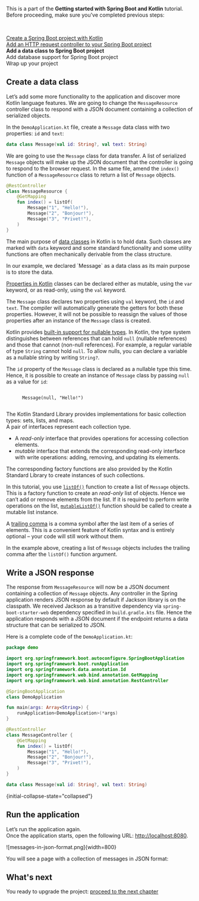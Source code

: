 [//]: # (title: Add a data class to Spring Boot project)

<microformat>
    <p>This is a part of the <strong>Getting started with Spring Boot and Kotlin</strong> tutorial. Before proceeding, make sure you've completed previous steps:</p><br/>
    <p><a href="jvm-create-project-with-spring-boot.md">Create a Spring Boot project with Kotlin</a><br/><a href="jvm-add-http-to-spring-boot-project.md">Add an HTTP request controller to your Spring Boot project</a><br/><strong>Add a data class to Spring Boot project</strong><br/>Add database support for Spring Boot project<br/>Wrap up your project</p>
</microformat>

## Create a data class

Let’s add some more functionality to the application and discover more Kotlin language features. We are going to change the `MessageResource` controller class to respond with a JSON document containing a collection of serialized objects.

In the `DemoApplication.kt` file, create a `Message` data class with two properties: `id` and `text`:

```kotlin
data class Message(val id: String?, val text: String)
```

We are going to use the `Message` class for data transfer. A list of serialized `Message` objects will make up the JSON document that the controller is going to respond to the browser request.
In the same file, amend the `index()` function of a `MessageResource` class to return a list of `Message` objects.

```kotlin
@RestController
class MessageResource {
    @GetMapping
    fun index() = listOf(
        Message("1", "Hello!"),
        Message("2", "Bonjour!"),
        Message("3", "Privet!"),
    )
}
```

<deflist collapsible="true">
   <def title="Data classes">
      <p>The main purpose of <a href="data-classes.md">data classes</a> in Kotlin is to hold data. Such classes are marked with <code>data</code> keyword and some standard functionality and some utility functions are often mechanically derivable from the class structure.</p>
      <p>In our example, we declared `Message` as a data class as its main purpose is to store the data.</p>
  </def>
   <def title="`val and var properties">
      <p><a href="properties.md">Properties in Kotlin</a> classes can be declared either as mutable, using the <code>var</code> keyword, or as read-only, using the <code>val</code> keyword.</p>
      <p>The <code>Message</code> class declares two properties using <code>val</code> keyword, the <code>id</code> and <code>text</code>.
      The compiler will automatically generate the getters for both these properties.
      However, it will not be possible to reassign the values of those properties after an instance of the <code>Message</code> class is created.
      </p>
   </def>
   <def title="Nullable types (with a question mark)">
      <p>Kotlin provides <a href="null-safety.md#nullable-types-and-non-null-types">built-in support for nullable types</a>. In Kotlin, the type system distinguishes between references that can hold <code>null</code> (nullable references) and those that cannot (non-null references).
      For example, a regular variable of type <code>String</code> cannot hold <code>null</code>. To allow nulls, you can declare a variable as a nullable string by writing <code>String?</code>.
      </p>
      <p>The <code>id</code> property of the <code>Message</code> class is declared as a nullable type this time.
      Hence, it is possible to create an instance of <code>Message</code> class by passing <code>null</code> as a value for <code>id</code>:
      </p>
      <code style="block" lang="kotlin">
      Message(null, "Hello!")
      </code>
   </def>
   <def title="Collections listOf()">
      <p>The Kotlin Standard Library provides implementations for basic collection types: sets, lists, and maps.<br/>
      A pair of interfaces represent each collection type.</p>
      <list>
        <ul>
          <li>A <i>read-only</i> interface that provides operations for accessing collection elements.</li>
          <li> <i>mutable</i> interface that extends the corresponding read-only interface with write operations: adding, removing, and updating its elements.</li>
        </ul>
      </list>
      <p>The corresponding factory functions are also provided by the Kotlin Standard Library to create instances of such collections.
      </p>
      <p>In this tutorial, you use <a href="https://kotlinlang.org/api/latest/jvm/stdlib/kotlin.collections/list-of.html"><code>listOf()</code></a> function to create a list of <code>Message</code> objects.
      This is a factory function to create an <i>read-only</i> list of objects.
      Hence we can’t add or remove elements from the list.
      If it is required to perform write operations on the list, <a href="https://kotlinlang.org/api/latest/jvm/stdlib/kotlin.collections/mutable-list-of.html"><code>mutableListOf()</code></a> function should be called to create a mutable list instance.
      </p>
   </def>
   <def title="Trailing comma">
      <p>A <a href="coding-conventions.md#trailing-commas">trailing comma</a> is a comma symbol after the last item of a series of elements.
      This is a convenient feature of Kotlin syntax and is entirely optional – your code will still work without them.
      </p>
      <p>In the example above, creating a list of <code>Message</code> objects includes the trailing comma after the <code>listOf()</code> function argument.</p>
   </def>
</deflist>

## Write a JSON response

The response from `MessageResource` will now be a JSON document containing a collection of `Message` objects.
Any controller in the Spring application renders JSON response by default if Jackson library is on the classpath.
We received Jackson as a transitive dependency via `spring-boot-starter-web` dependency specified in `build.gradle.kts` file.
Hence the application responds with a JSON document if the endpoint returns a data structure that can be serialized to JSON.

Here is a complete code of the `DemoApplication.kt`:

```kotlin
package demo

import org.springframework.boot.autoconfigure.SpringBootApplication
import org.springframework.boot.runApplication
import org.springframework.data.annotation.Id
import org.springframework.web.bind.annotation.GetMapping
import org.springframework.web.bind.annotation.RestController

@SpringBootApplication
class DemoApplication

fun main(args: Array<String>) {
    runApplication<DemoApplication>(*args)
}

@RestController
class MessageController {
    @GetMapping
    fun index() = listOf(
        Message("1", "Hello!"),
        Message("2", "Bonjour!"),
        Message("3", "Privet!"),
    )
}

data class Message(val id: String?, val text: String)
```
{initial-collapse-state="collapsed"}

## Run the application

Let’s run the application again.  
Once the application starts, open the following URL: [http://localhost:8080](http://localhost:8080).

![messages-in-json-format.png]{width=800}

You will see a page with a collection of messages in JSON format:

## What's next

You ready to upgrade the project: [proceed to the next chapter](jvm-spring-boot-add-db-support.md)